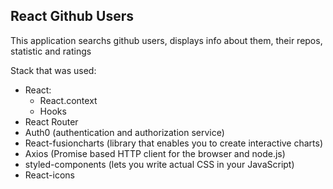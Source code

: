## React Github Users

This application searchs github users, displays info about them, their repos, statistic and ratings

Stack that was used:
- React:
  - React.context
  - Hooks
- React Router
- Auth0 (authentication and authorization service)
- React-fusioncharts (library that enables you to create interactive charts)
- Axios (Promise based HTTP client for the browser and node.js)
- styled-components (lets you write actual CSS in your JavaScript)
- React-icons

